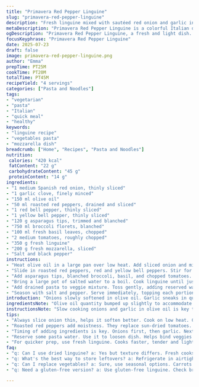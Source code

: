 ```yaml
---
title: "Primavera Red Pepper Linguine"
slug: "primavera-red-pepper-linguine"
description: "Fresh linguine mixed with sautéed red onion and garlic in olive oil. Bright vegetables: red and yellow bell peppers. Substitute snow peas with asparagus tips. Sun-dried tomatoes replaced by roasted red peppers. Broccoli remains, blanched. Tossed with fresh basil and ripe, chopped tomatoes. Creamy mozzarella instead of bocconcini. Salt and pepper to taste. Quick cook and toss pasta in veggie mix, with reserved pasta water to loosen. Serve piping hot, cheese slightly melted. Simple, light, colorful dish packed with texture and herbs."
metaDescription: "Primavera Red Pepper Linguine is a colorful Italian dish. Fresh veggies, creamy mozzarella. Perfect for a quick dinner that's flavorful and light."
ogDescription: "Primavera Red Pepper Linguine, a fresh and light dish. Packed with vibrant vegetables and creamy mozzarella. Ideal for a weeknight meal."
focusKeyphrase: "Primavera Red Pepper Linguine"
date: 2025-07-23
draft: false
image: primavera-red-pepper-linguine.png
author: "Emma"
prepTime: PT25M
cookTime: PT20M
totalTime: PT45M
recipeYield: "4 servings"
categories: ["Pasta and Noodles"]
tags:
- "vegetarian"
- "pasta"
- "Italian"
- "quick meal"
- "healthy"
keywords:
- "linguine recipe"
- "vegetables pasta"
- "mozzarella dish"
breadcrumb: ["Home", "Recipes", "Pasta and Noodles"]
nutrition: 
 calories: "420 kcal"
 fatContent: "22 g"
 carbohydrateContent: "45 g"
 proteinContent: "14 g"
ingredients:
- "1 medium Spanish red onion, thinly sliced"
- "1 garlic clove, finely minced"
- "150 ml olive oil"
- "50 ml roasted red peppers, drained and sliced"
- "1 red bell pepper, thinly sliced"
- "1 yellow bell pepper, thinly sliced"
- "120 g asparagus tips, trimmed and blanched"
- "750 ml broccoli florets, blanched"
- "100 ml fresh basil leaves, chopped"
- "2 medium tomatoes, roughly chopped"
- "350 g fresh linguine"
- "200 g fresh mozzarella, sliced"
- "Salt and black pepper"
instructions:
- "Heat olive oil in a large pan over low heat. Add sliced onion and minced garlic. Cook gently for about 12 minutes until soft and fragrant; don’t brown."
- "Slide in roasted red peppers, red and yellow bell peppers. Stir for 3 minutes."
- "Add asparagus tips, blanched broccoli, basil, and chopped tomatoes. Stir and warm for 5 minutes. Keep covered."
- "Bring a large pot of salted water to a boil. Cook linguine until just al dente, about 8-10 minutes. Drain, reserve some pasta water."
- "Add drained pasta to veggie mixture. Toss gently, adding reserved water little by little to achieve desired consistency."
- "Season with salt and pepper. Serve immediately, topping each portion with fresh mozzarella slices. Wait a minute for cheese to soften slightly before serving."
introduction: "Onions slowly softened in olive oil. Garlic sneaks in quietly. Roasted reds replacing chewy sundried bits. Sweet bell peppers sliced thin, splash of bright colors. Asparagus tips take the place of snow peas, just blanched. Broccoli chunks still there, green and firm. Basil chopped fresh, not shy. Tomatoes broken down, juicy and loose. Pasta cooked with care, al dente but tender. Mozzarella in place of bocconcini, creamy and thick. Everything tossed, mingling, some steam rising. Few minutes more to heat cheese but not melt it fully. Salt and pepper balanced, never overdone. Quick midweek dish with layers of freshness, texture, and a mild tang. No fuss, no frills, just simple components done right."
ingredientsNote: "Olive oil quantity bumped up slightly to accommodate longer cooking of onions and garlic without burning. Roasted red peppers substituted for sun-dried tomatoes to reduce chew and add moistness. Asparagus tips replace snow peas for a slightly earthier, softer bite while maintaining a crisp snap. Broccoli stays the same quantity—blanching in salted water to keep its color and crunch intact. Tomatoes coarsely chopped, spreading juices throughout but avoiding mushiness. Fresh mozzarella allowed to soften but not fully melt so it retains a creamy texture rather than turning rubbery or oily. Basil finely chopped, added last to keep its aroma fresh and bright. Salt and pepper seasoning kept minimal to allow vegetable flavors to shine through. Fresh linguine, not dried, for quicker cooking time and tender texture."
instructionsNote: "Slow cooking onions and garlic in olive oil is key to developing sweetness and a mellow base without bitterness or burning. Introducing the sliced roasted peppers and bell peppers after the base ensures they soften without losing shape. Vegetables added in stages—more delicate items like asparagus and basil last—to avoid overcooking. Blanching broccoli and asparagus separately helps preserve color and crunch before mixing with warmer veggies. Pasta reserved cooking water acts as a binder and loosener; add gradually to adjust sauce consistency. Mixing pasta and veggies off direct heat prevents overcooking pasta. Fresh mozzarella slices placed atop at serving, giving it time to warm without completely melting and dispersing. Timing adjustments included to accommodate more gentle cooking steps and gradual warming of the assembled dish."
tips:
- "Always slice onion thin, helps it soften better. Cook on low heat. Garlic added later prevents burning. Flavor blossoms over time. Control heat, no browning here. Keep stirring gently. Don't rush this part. Max flavor with patience."
- "Roasted red peppers add moistness. They replace sun-dried tomatoes. No chewy bits, just tender texture. Use fresh mozzarella for creaminess. Slice it thick. Place on top at serving. Give time to warm. Still maintain texture, avoid rubber."
- "Timing of adding ingredients is key. Onions first, then garlic. Next, stir in roasted and fresh peppers. Last, delicate items like asparagus and basil. This prevents mush. Keeps vibrant colors. Blanch broccoli, crispness remains."
- "Reserve some pasta water. Use it to loosen dish. Helps bind veggies and pasta. Add gradually, control consistency. Too much can drown flavors. Just right gets creamy texture. Balance is essential, not overwhelmed."
- "For quicker prep, use fresh linguine. Cooks faster, tender and light. Don't skip al dente, texture is vital. Salted boiling water is crucial. Enhances flavor, keeps noodles separate. Drain, avoid clumping, small details matter."
faq:
- "q: Can I use dried linguine? a: Yes but texture differs. Fresh cooks faster. Dried takes longer to soften. Adjust timing but fresh is best. Lightness in every bite."
- "q: What's the best way to store leftovers? a: Refrigerate in airtight container. Keeps for 2 to 3 days. Reheat gently on stovetop, add water. Avoid microwave. Texture changes."
- "q: Can I replace vegetables? a: Sure, use seasonal options. Carrots or zucchini work well. Keep flavor varied, but balance important. They must blend in well."
- "q: Need a gluten-free version? a: Use gluten-free linguine. Check brands for best results. Cook separately, same timing. Adjust sauce consistency, lighter may be needed."

---
```

